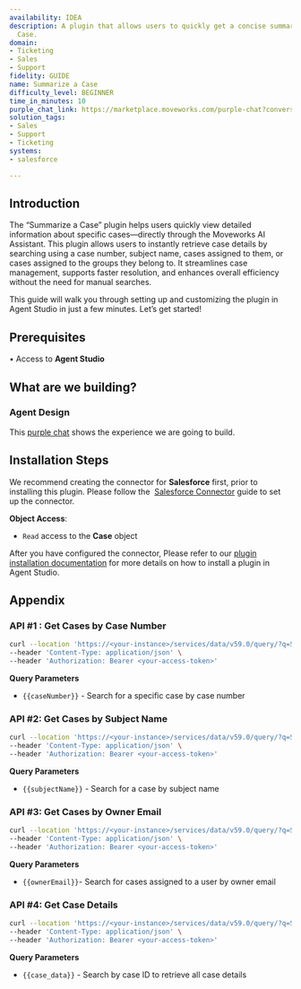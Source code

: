 ```yaml
---
availability: IDEA
description: A plugin that allows users to quickly get a concise summary of a Salesforce
  Case.
domain:
- Ticketing
- Sales
- Support
fidelity: GUIDE
name: Summarize a Case
difficulty_level: BEGINNER
time_in_minutes: 10
purple_chat_link: https://marketplace.moveworks.com/purple-chat?conversation=%7B%22messages%22%3A%5B%7B%22role%22%3A%22user%22%2C%22parts%22%3A%5B%7B%22richText%22%3A%22help+me+summarize+a+case%22%7D%5D%7D%2C%7B%22role%22%3A%22assistant%22%2C%22parts%22%3A%5B%7B%22richText%22%3A%22%3Cp%3ESure%2C+how+would+you+like+to+find+the+case%3F+I+can+look+up+a+case+by+its+number%2C+description+or+if+it%27s+assigned+to+you%3C%2Fp%3E%22%7D%5D%7D%2C%7B%22role%22%3A%22user%22%2C%22parts%22%3A%5B%7B%22richText%22%3A%22%3Cp%3EBy+description%2C+printer+not+working%3C%2Fp%3E%22%7D%5D%7D%2C%7B%22role%22%3A%22assistant%22%2C%22parts%22%3A%5B%7B%22reasoningSteps%22%3A%5B%7B%22status%22%3A%22success%22%2C%22richText%22%3A%22Searching+for+cases+matching+%27printer+not+working%27+in+%3Cb+xmlns%3D%5C%22http%3A%2F%2Fwww.w3.org%2F1999%2Fxhtml%5C%22%3Esalesforce%3C%2Fb%3E%22%7D%5D%7D%2C%7B%22richText%22%3A%22%3Cp+xmlns%3D%5C%22http%3A%2F%2Fwww.w3.org%2F1999%2Fxhtml%5C%22%3EI+found+a+few+cases+matching+that+description.+Please+select+the+one+you+want+a+summary+for+by+replying+with+the+number.%3C%2Fp%3E%3Col+xmlns%3D%5C%22http%3A%2F%2Fwww.w3.org%2F1999%2Fxhtml%5C%22%3E%3Cli%3E0018456+-+Main+office+printer+not+working%3C%2Fli%3E%3Cli%3E0018452+-+User+cannot+print+from+laptop%3C%2Fli%3E%3Cli%3E0018449+-+Error+message+on+3rd+floor+printer%3C%2Fli%3E%3C%2Fol%3E%22%7D%5D%7D%2C%7B%22role%22%3A%22user%22%2C%22parts%22%3A%5B%7B%22richText%22%3A%221%22%7D%5D%7D%2C%7B%22role%22%3A%22assistant%22%2C%22parts%22%3A%5B%7B%22reasoningSteps%22%3A%5B%7B%22status%22%3A%22success%22%2C%22richText%22%3A%22Retrieving+details+for+case+%3Cb+xmlns%3D%5C%22http%3A%2F%2Fwww.w3.org%2F1999%2Fxhtml%5C%22%3E0018456%3C%2Fb%3E+from+%3Cb+xmlns%3D%5C%22http%3A%2F%2Fwww.w3.org%2F1999%2Fxhtml%5C%22%3Esalesforce%3C%2Fb%3E%22%7D%5D%7D%2C%7B%22richText%22%3A%22%3Cp+xmlns%3D%5C%22http%3A%2F%2Fwww.w3.org%2F1999%2Fxhtml%5C%22%3EHere+is+the+summary+for+Case+%3Cb%3E0018456%3C%2Fb%3E%3A%3C%2Fp%3E%3Cul+xmlns%3D%5C%22http%3A%2F%2Fwww.w3.org%2F1999%2Fxhtml%5C%22%3E%3Cli%3E%3Cb%3ECustomer%3A%3C%2Fb%3E+John+Smith+%28Apex+Solutions%29%3C%2Fli%3E%3Cli%3E%3Cb%3ESubject%3A%3C%2Fb%3E+Main+office+printer+not+working%3C%2Fli%3E%3Cli%3E%3Cb%3EIssue+Description%3A%3C%2Fb%3E+The+main+office+printer+%28HP+LaserJet+4000%29+is+unresponsive.+Multiple+users+have+reported+being+unable+to+print+since+this+morning.+The+device+is+powered+on+but+shows+an+error+code.%3C%2Fli%3E%3Cli%3E%3Cb%3EThe+Ask%3A%3C%2Fb%3E+The+customer+needs+the+main+office+printer+fixed+as+it+is+impacting+the+entire+department%27s+productivity.%3C%2Fli%3E%3Cli%3E%3Cb%3EActions+Taken%3A%3C%2Fb%3E+Initial+troubleshooting+performed+via+remote+restart.+On-site+tech+%28Jane+Doe%29+has+been+dispatched+to+investigate+the+error+code.%3C%2Fli%3E%3Cli%3E%3Cb%3ECurrent+Status%3A%3C%2Fb%3E+In+Progress%3C%2Fli%3E%3Cli%3E%3Cb%3ENext+Steps%3A%3C%2Fb%3E+Awaiting+diagnosis+from+the+on-site+technician.+Expected+update+within+the+next+hour.%3C%2Fli%3E%3C%2Ful%3E%22%7D%2C%7B%22citations%22%3A%5B%7B%22connectorName%22%3A%22salesforce%22%2C%22citationTitle%22%3A%220018456+-+Main+office+printer+not+working%22%7D%5D%7D%5D%7D%5D%7D
solution_tags:
- Sales
- Support
- Ticketing
systems:
- salesforce

---
```

## **Introduction**

The “Summarize a Case” plugin helps users quickly view detailed information about specific cases—directly through the Moveworks AI Assistant. This plugin allows users to instantly retrieve case details by searching using a case number, subject name, cases assigned to them, or cases assigned to the groups they belong to. It streamlines case management, supports faster resolution, and enhances overall efficiency without the need for manual searches.

This guide will walk you through setting up and customizing the plugin in Agent Studio in just a few minutes. Let’s get started!

## **Prerequisites**

• Access to **Agent Studio**

## **What are we building?**

### **Agent Design**

This [purple chat](https://marketplace.moveworks.com/purple-chat?conversation=%7B%22messages%22%3A%5B%7B%22role%22%3A%22user%22%2C%22parts%22%3A%5B%7B%22richText%22%3A%22help+me+summarize+a+case%22%7D%5D%7D%2C%7B%22role%22%3A%22assistant%22%2C%22parts%22%3A%5B%7B%22richText%22%3A%22%3Cp%3ESure%2C+how+would+you+like+to+find+the+case%3F+I+can+look+up+a+case+by+its+number%2C+description+or+if+it%27s+assigned+to+you%3C%2Fp%3E%22%7D%5D%7D%2C%7B%22role%22%3A%22user%22%2C%22parts%22%3A%5B%7B%22richText%22%3A%22%3Cp%3EBy+description%2C+printer+not+working%3C%2Fp%3E%22%7D%5D%7D%2C%7B%22role%22%3A%22assistant%22%2C%22parts%22%3A%5B%7B%22reasoningSteps%22%3A%5B%7B%22status%22%3A%22success%22%2C%22richText%22%3A%22Searching+for+cases+matching+%27printer+not+working%27+in+%3Cb+xmlns%3D%5C%22http%3A%2F%2Fwww.w3.org%2F1999%2Fxhtml%5C%22%3Esalesforce%3C%2Fb%3E%22%7D%5D%7D%2C%7B%22richText%22%3A%22%3Cp+xmlns%3D%5C%22http%3A%2F%2Fwww.w3.org%2F1999%2Fxhtml%5C%22%3EI+found+a+few+cases+matching+that+description.+Please+select+the+one+you+want+a+summary+for+by+replying+with+the+number.%3C%2Fp%3E%3Col+xmlns%3D%5C%22http%3A%2F%2Fwww.w3.org%2F1999%2Fxhtml%5C%22%3E%3Cli%3E0018456+-+Main+office+printer+not+working%3C%2Fli%3E%3Cli%3E0018452+-+User+cannot+print+from+laptop%3C%2Fli%3E%3Cli%3E0018449+-+Error+message+on+3rd+floor+printer%3C%2Fli%3E%3C%2Fol%3E%22%7D%5D%7D%2C%7B%22role%22%3A%22user%22%2C%22parts%22%3A%5B%7B%22richText%22%3A%221%22%7D%5D%7D%2C%7B%22role%22%3A%22assistant%22%2C%22parts%22%3A%5B%7B%22reasoningSteps%22%3A%5B%7B%22status%22%3A%22success%22%2C%22richText%22%3A%22Retrieving+details+for+case+%3Cb+xmlns%3D%5C%22http%3A%2F%2Fwww.w3.org%2F1999%2Fxhtml%5C%22%3E0018456%3C%2Fb%3E+from+%3Cb+xmlns%3D%5C%22http%3A%2F%2Fwww.w3.org%2F1999%2Fxhtml%5C%22%3Esalesforce%3C%2Fb%3E%22%7D%5D%7D%2C%7B%22richText%22%3A%22%3Cp+xmlns%3D%5C%22http%3A%2F%2Fwww.w3.org%2F1999%2Fxhtml%5C%22%3EHere+is+the+summary+for+Case+%3Cb%3E0018456%3C%2Fb%3E%3A%3C%2Fp%3E%3Cul+xmlns%3D%5C%22http%3A%2F%2Fwww.w3.org%2F1999%2Fxhtml%5C%22%3E%3Cli%3E%3Cb%3ECustomer%3A%3C%2Fb%3E+John+Smith+%28Apex+Solutions%29%3C%2Fli%3E%3Cli%3E%3Cb%3ESubject%3A%3C%2Fb%3E+Main+office+printer+not+working%3C%2Fli%3E%3Cli%3E%3Cb%3EIssue+Description%3A%3C%2Fb%3E+The+main+office+printer+%28HP+LaserJet+4000%29+is+unresponsive.+Multiple+users+have+reported+being+unable+to+print+since+this+morning.+The+device+is+powered+on+but+shows+an+error+code.%3C%2Fli%3E%3Cli%3E%3Cb%3EThe+Ask%3A%3C%2Fb%3E+The+customer+needs+the+main+office+printer+fixed+as+it+is+impacting+the+entire+department%27s+productivity.%3C%2Fli%3E%3Cli%3E%3Cb%3EActions+Taken%3A%3C%2Fb%3E+Initial+troubleshooting+performed+via+remote+restart.+On-site+tech+%28Jane+Doe%29+has+been+dispatched+to+investigate+the+error+code.%3C%2Fli%3E%3Cli%3E%3Cb%3ECurrent+Status%3A%3C%2Fb%3E+In+Progress%3C%2Fli%3E%3Cli%3E%3Cb%3ENext+Steps%3A%3C%2Fb%3E+Awaiting+diagnosis+from+the+on-site+technician.+Expected+update+within+the+next+hour.%3C%2Fli%3E%3C%2Ful%3E%22%7D%2C%7B%22citations%22%3A%5B%7B%22connectorName%22%3A%22salesforce%22%2C%22citationTitle%22%3A%220018456+-+Main+office+printer+not+working%22%7D%5D%7D%5D%7D%5D%7D) shows the experience we are going to build.

## **Installation Steps**

We recommend creating the connector for **Salesforce** first, prior to installing this plugin. Please follow the  [Salesforce Connector](https://marketplace.moveworks.com/connectors/salesforce#how-to-implement) guide to set up the connector.

**Object Access**:

- `Read` access to the **Case** object

After you have configured the connector, Please refer to our [plugin installation documentation](https://help.moveworks.com/docs/ai-agent-marketplace-installation) for more details on how to install a plugin in Agent Studio.

## **Appendix**

### API #1 : Get Cases by Case Number

```bash
curl --location 'https://<your-instance>/services/data/v59.0/query/?q=SELECT+Id%2C+CaseNumber%2C+Subject%2C+Description%2C+Owner.Email+FROM+Case+WHERE+CaseNumber%3D%27{{caseNumber}}%27' \
--header 'Content-Type: application/json' \
--header 'Authorization: Bearer <your-access-token>'
```

**Query Parameters**

- `{{caseNumber}}` - Search for a specific case by case number

### API #2: Get Cases by Subject Name

```bash
curl --location 'https://<your-instance>/services/data/v59.0/query/?q=SELECT+Id%2C+CaseNumber%2C+Subject%2C+Description%2C+Owner.Name+FROM+Case+WHERE+Subject+LIKE+%27%25{{subject}}%25%27+ORDER+BY+CreatedDate+DESC+LIMIT+500' \
--header 'Content-Type: application/json' \
--header 'Authorization: Bearer <your-access-token>'
```

**Query Parameters**

- `{{subjectName}}` - Search for a case by subject name

### API #3: Get Cases by Owner Email

```bash
curl --location 'https://<your-instance>/services/data/v59.0/query/?q=SELECT+Id%2C+CaseNumber%2C+Subject%2C+Owner.Email+FROM+Case+WHERE+Owner.Email%3D%27{{ownerEmail}}%27+ORDER+BY+CreatedDate+DESC+LIMIT+500' \
--header 'Content-Type: application/json' \
--header 'Authorization: Bearer <your-access-token>'
```

**Query Parameters**

- `{{ownerEmail}}`- Search for cases assigned to a user by owner email

### API #4: Get Case Details

```bash
curl --location 'https://<your-instance>/services/data/v59.0/query/?q=SELECT+Id%2C+CaseNumber%2C+Subject%2C+Description%2C+Status%2C+Priority%2C+Account.Name%2C+Contact.Name%2C+CreatedDate%2C+ClosedDate%2C+LastModifiedDate%2C+Owner.Name%2C+CreatedBy.Name%2C+LastModifiedBy.Name%2C+Origin%2C+Type%2C+Reason%2C+IsEscalated%2C(SELECT+CommentBody%2C+CreatedDate%2C+IsPublished+FROM+CaseComments+ORDER+BY+CreatedDate+DESC+LIMIT+20)%2C(SELECT+Subject%2C+ActivityDate%2C+Status%2C+Owner.Name+FROM+Tasks+ORDER+BY+ActivityDate+DESC+LIMIT+20)%2C(SELECT+Subject%2C+ActivityDate%2C+Description%2C+Owner.Name+FROM+Events+ORDER+BY+ActivityDate+DESC+LIMIT+20)+FROM+Case+WHERE+Id%3D%27{{case_data}}%27' \
--header 'Content-Type: application/json' \
--header 'Authorization: Bearer <your-access-token>'
```

**Query Parameters**

- `{{case_data}}` - Search by case ID to retrieve all case details

